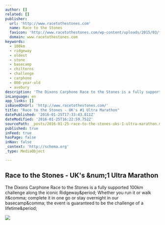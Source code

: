 ```yaml
---
author: []
related: []
publisher:
  url: 'http://www.racetothestones.com'
  name: Race to the Stones
  favicon: 'http://www.racetothestones.com/wp-content/uploads/2015/03/favicon.png'
  domain: www.racetothestones.com
keywords:
  - 100km
  - ridgeway
  - oldest
  - stone
  - basecamp
  - chilterns
  - challenge
  - carphone
  - 000-year-old
  - avebury
description: 'The Dixons Carphone Race to the Stones is a fully supported 100km challenge along the iconic Ridgeway. Whether you run it or walk it, complete it in one go or stay overnight in our basecamp, the event is guaranteed to be the challenge of a lifetime.'
inLanguage: en
app_links: []
isBasedOnUrl: 'http://www.racetothestones.com/'
title: "Race to the Stones - UK's #1 Ultra Marathon"
datePublished: '2016-01-25T17:33:43.811Z'
dateModified: '2016-01-25T16:22:59.752Z'
sourcePath: _posts/2016-01-25-race-to-the-stones-uks-1-ultra-marathon.md
published: true
inFeed: true
hasPage: false
inNav: false
_context: 'http://schema.org'
_type: MediaObject

---
```

<article style=""><h1>Race to the Stones - UK's &amp;num;1 Ultra Marathon</h1><p>The Dixons Carphone Race to the Stones is a fully supported 100km challenge along the iconic Ridgeway&amp;period; Whether you run it or walk it&amp;comma; complete it in one go or stay overnight in our basecamp&amp;comma; the event is guaranteed to be the challenge of a lifetime&amp;period;</p><img src="http://i2.wp.com/www.racetothestones.com/wp-content/uploads/2014/10/Screen-Shot-2015-09-22-at-13.05.47.png?w=1080" /></article>